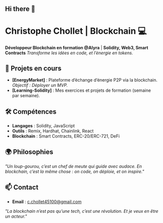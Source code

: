 ## Hi there 🐺

# Christophe Chollet | Blockchain 💻

**Développeur Blockchain en formation @Alyra** | **Solidity, Web3, Smart Contracts**
*Transforme les idées en code, et l’énergie en tokens.*

## 📌 Projets en cours
- **[EnergyMarket]** : Plateforme d’échange d’énergie P2P via la blockchain. *Objectif : Déployer un MVP.*
- **[Learning-Solidity]** : Mes exercices et projets de formation (semaine par semaine).

## 🛠 Compétences
- **Langages** : Solidity, JavaScript
- **Outils** : Remix, Hardhat, Chainlink, React
- **Blockchain** : Smart Contracts, ERC-20/ERC-721, DeFi

## 🌍 Philosophies
*"Un loup-gourou, c’est un chef de meute qui guide avec audace. En blockchain, c’est la même chose : on code, on déploie, et on inspire."*

## 📫 Contact
- **Email** : c.chollet45100@gmail.com

*"La blockchain n’est pas qu’une tech, c’est une révolution. Et je veux en être un acteur."*


